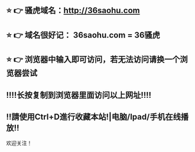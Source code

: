 ## ⭐️ 👉 骚虎域名：http://36saohu.com
## ⭐️ 👉 域名很好记： 36saohu.com = 36骚虎
## ⭐️ 👉 浏览器中输入即可访问，若无法访问请换一个浏览器尝试
## ‼️‼️长按复制到浏览器里面访问以上网址‼️‼️
## ‼️請使用Ctrl+D進行收藏本站!|电脑/Ipad/手机在线播放‼️
欢迎关注！
